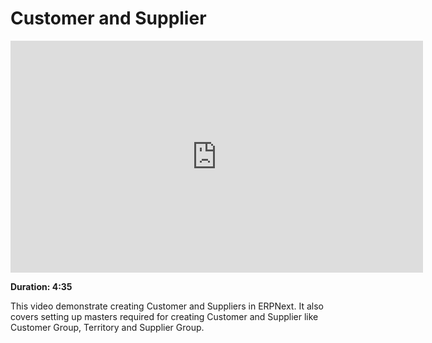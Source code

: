 <!-- add-breadcrumbs -->
# Customer and Supplier

<iframe width="660" height="371" src="https://www.youtube.com/embed/zsrrVDk6VBs" frameborder="0" allowfullscreen></iframe>

**Duration: 4:35**

This video demonstrate creating Customer and Suppliers in ERPNext. It also covers setting up masters required for creating Customer and Supplier like Customer Group, Territory and Supplier Group.
